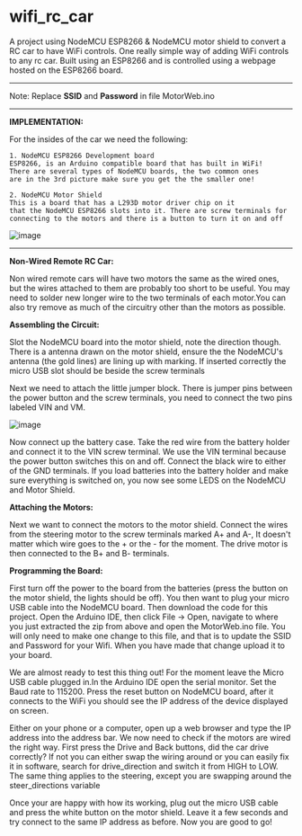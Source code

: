 # wifi_rc_car
A project using NodeMCU ESP8266 & NodeMCU motor shield to convert a RC car to have WiFi controls. One really simple way of adding WiFi controls to any rc car. Built using an ESP8266 and is controlled using a webpage hosted on the ESP8266 board.

*******************************
Note: Replace **SSID** and **Password** in file MotorWeb.ino
*******************************

<strong>IMPLEMENTATION:</strong>

For the insides of the car we need the following:

    1. NodeMCU ESP8266 Development board
    ESP8266, is an Arduino compatible board that has built in WiFi! 
    There are several types of NodeMCU boards, the two common ones 
    are in the 3rd picture make sure you get the the smaller one!

    2. NodeMCU Motor Shield
    This is a board that has a L293D motor driver chip on it 
    that the NodeMCU ESP8266 slots into it. There are screw terminals for 
    connecting to the motors and there is a button to turn it on and off 

![image](https://github.com/thyph3r/wifi-rc-car/assets/138519092/a13bf0c6-dcd2-46b7-ae94-29c30e9bead2) 

*******************************

<strong>Non-Wired Remote RC Car:</strong>

Non wired remote cars will have two motors the same as the wired ones, but the wires attached to them are probably too short to be useful. You may need to solder new longer wire to the two terminals of each motor.You can also try remove as much of the circuitry other than the motors as possible.


<strong>Assembling the Circuit:</strong>

Slot the NodeMCU board into the motor shield, note the direction though. There is a antenna drawn on the motor shield, ensure the the NodeMCU's antenna (the gold lines) are lining up with marking. If inserted correctly the micro USB slot should be beside the screw terminals

Next we need to attach the little jumper block. There is jumper pins between the power button and the screw terminals, you need to connect the two pins labeled VIN and VM. 

![image](https://github.com/thyph3r/wifi-rc-car/assets/138519092/e92eac02-65c8-4776-a5f9-7a4b37400182)

Now connect up the battery case. Take the red wire from the battery holder and connect it to the VIN screw terminal. We use the VIN terminal because the power button switches this on and off. Connect the black wire to either of the GND terminals. If you load batteries into the battery holder and make sure everything is switched on, you now see some LEDS on the NodeMCU and Motor Shield.

<strong>Attaching the Motors:</strong>

Next we want to connect the motors to the motor shield. Connect the wires from the steering motor to the screw terminals marked A+ and A-, It doesn't matter which wire goes to the + or the - for the moment. The drive motor is then connected to the B+ and B- terminals.


<strong>Programming the Board:</strong>

First turn off the power to the board from the batteries (press the button on the motor shield, the lights should be off). You then want to plug your micro USB cable into the NodeMCU board. Then download the code for this project. Open the Arduino IDE, then click File -> Open, navigate to where you just extracted the zip from above and open the MotorWeb.ino file. You will only need to make one change to this file, and that is to update the SSID and Password for your Wifi. When you have made that change upload it to your board.

We are almost ready to test this thing out! For the moment leave the Micro USB cable plugged in.In the Arduino IDE open the serial monitor. Set the Baud rate to 115200. Press the reset button on NodeMCU board, after it connects to the WiFi you should see the IP address of the device displayed on screen.

Either on your phone or a computer, open up a web browser and type the IP address into the address bar. We now need to check if the motors are wired the right way. First press the Drive and Back buttons, did the car drive correctly? If not you can either swap the wiring around or you can easily fix it in software, search for drive_direction and switch it from HIGH to LOW. The same thing applies to the steering, except you are swapping around the steer_directions variable

Once your are happy with how its working, plug out the micro USB cable and press the white button on the motor shield. Leave it a few seconds and try connect to the same IP address as before. Now you are good to go!
